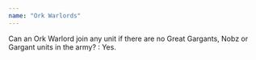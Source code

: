 ```yaml
---
name: "Ork Warlords"
---
```

Can an Ork Warlord join any unit if there are no Great Gargants, Nobz or Gargant units in the army?
: Yes.